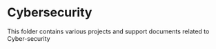 # Cybersecurity
This folder contains various projects and support documents related to Cyber-security
